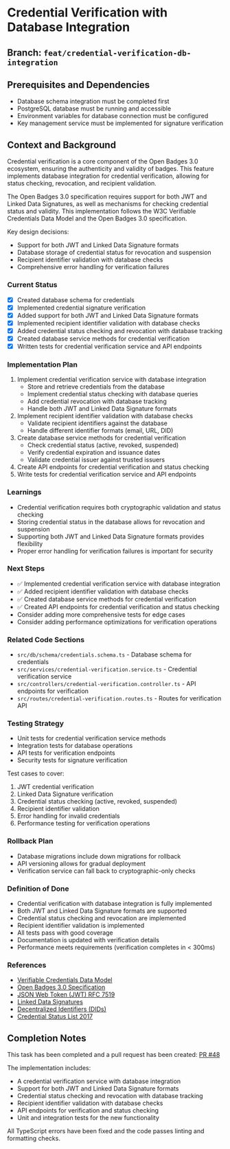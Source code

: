 # Credential Verification with Database Integration

## Branch: `feat/credential-verification-db-integration`

## Prerequisites and Dependencies
- Database schema integration must be completed first
- PostgreSQL database must be running and accessible
- Environment variables for database connection must be configured
- Key management service must be implemented for signature verification

## Context and Background
Credential verification is a core component of the Open Badges 3.0 ecosystem, ensuring the authenticity and validity of badges. This feature implements database integration for credential verification, allowing for status checking, revocation, and recipient validation.

The Open Badges 3.0 specification requires support for both JWT and Linked Data Signatures, as well as mechanisms for checking credential status and validity. This implementation follows the W3C Verifiable Credentials Data Model and the Open Badges 3.0 specification.

Key design decisions:
- Support for both JWT and Linked Data Signature formats
- Database storage of credential status for revocation and suspension
- Recipient identifier validation with database checks
- Comprehensive error handling for verification failures

### Current Status
- [x] Created database schema for credentials
- [x] Implemented credential signature verification
- [x] Added support for both JWT and Linked Data Signature formats
- [x] Implemented recipient identifier validation with database checks
- [x] Added credential status checking and revocation with database tracking
- [x] Created database service methods for credential verification
- [x] Written tests for credential verification service and API endpoints

### Implementation Plan
1. Implement credential verification service with database integration
   - Store and retrieve credentials from the database
   - Implement credential status checking with database queries
   - Add credential revocation with database tracking
   - Handle both JWT and Linked Data Signature formats
2. Implement recipient identifier validation with database checks
   - Validate recipient identifiers against the database
   - Handle different identifier formats (email, URL, DID)
3. Create database service methods for credential verification
   - Check credential status (active, revoked, suspended)
   - Verify credential expiration and issuance dates
   - Validate credential issuer against trusted issuers
4. Create API endpoints for credential verification and status checking
5. Write tests for credential verification service and API endpoints

### Learnings
- Credential verification requires both cryptographic validation and status checking
- Storing credential status in the database allows for revocation and suspension
- Supporting both JWT and Linked Data Signature formats provides flexibility
- Proper error handling for verification failures is important for security

### Next Steps
- ✅ Implemented credential verification service with database integration
- ✅ Added recipient identifier validation with database checks
- ✅ Created database service methods for credential verification
- ✅ Created API endpoints for credential verification and status checking
- Consider adding more comprehensive tests for edge cases
- Consider adding performance optimizations for verification operations

### Related Code Sections
- `src/db/schema/credentials.schema.ts` - Database schema for credentials
- `src/services/credential-verification.service.ts` - Credential verification service
- `src/controllers/credential-verification.controller.ts` - API endpoints for verification
- `src/routes/credential-verification.routes.ts` - Routes for verification API

### Testing Strategy
- Unit tests for credential verification service methods
- Integration tests for database operations
- API tests for verification endpoints
- Security tests for signature verification

Test cases to cover:
1. JWT credential verification
2. Linked Data Signature verification
3. Credential status checking (active, revoked, suspended)
4. Recipient identifier validation
5. Error handling for invalid credentials
6. Performance testing for verification operations

### Rollback Plan
- Database migrations include down migrations for rollback
- API versioning allows for gradual deployment
- Verification service can fall back to cryptographic-only checks

### Definition of Done
- Credential verification with database integration is fully implemented
- Both JWT and Linked Data Signature formats are supported
- Credential status checking and revocation are implemented
- Recipient identifier validation is implemented
- All tests pass with good coverage
- Documentation is updated with verification details
- Performance meets requirements (verification completes in < 300ms)

### References
- [Verifiable Credentials Data Model](https://www.w3.org/TR/vc-data-model/)
- [Open Badges 3.0 Specification](https://www.imsglobal.org/spec/ob/v3p0/)
- [JSON Web Token (JWT) RFC 7519](https://tools.ietf.org/html/rfc7519)
- [Linked Data Signatures](https://w3c-ccg.github.io/ld-signatures/)
- [Decentralized Identifiers (DIDs)](https://www.w3.org/TR/did-core/)
- [Credential Status List 2017](https://w3c-ccg.github.io/vc-status-list-2017/)

## Completion Notes

This task has been completed and a pull request has been created: [PR #48](https://github.com/rollercoaster-dev/bun-badges/pull/48)

The implementation includes:
- A credential verification service with database integration
- Support for both JWT and Linked Data Signature formats
- Credential status checking and revocation with database tracking
- Recipient identifier validation with database checks
- API endpoints for verification and status checking
- Unit and integration tests for the new functionality

All TypeScript errors have been fixed and the code passes linting and formatting checks.
